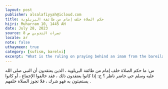 ```yaml
---
layout: post
publisher: alsalafiyyah@icloud.com
title: حكم الصلاة خلف إمام من طائفة البريلوية
hijri: Muharram 10, 1445 AH
date: July 28, 2023
source: 8 ثمرات التدوين ص 
locale: ar
note: false
uthaymeen: true
category: [sufism, barelvi]
excerpt: "What is the ruling on praying behind an imam from the bareilawi sect, who believes that the Prophet ﷺ is alive and present and can see us."
---
```


س: ما حكم الصلاة خلف إمام من طائفة البريلوية ، الذين يعتقدون أن النبي صلى الله عليه وسلم حي حاضر ناظر ؟
ج: إذا كانوا يعتقدون ذلك ، فقد خالفوا الإجماع ، أو كانوا يستغيثون به فهو شرك ، فلا تجوز الصلاة خلفهم . 
